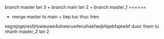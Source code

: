 
branch master lan 3 + branch main lan 2 + branch master_1 +=====
+ merge master to main  + tiep tuc thuc hien

segrejrgejresfjrbwieuwe4uhweruwferuihaefaejbfajebfajewbf
duoc them tu nhanh master_2 lan 2

